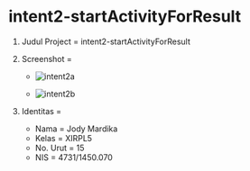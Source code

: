 # intent2-startActivityForResult

1. Judul Project = intent2-startActivityForResult
2. Screenshot    = 

    * ![intent2a](https://cloud.githubusercontent.com/assets/22114252/20246209/9b78bbe6-a9e4-11e6-8580-791034e983e3.png)
    
    * ![intent2b](https://cloud.githubusercontent.com/assets/22114252/20246210/9ba9fddc-a9e4-11e6-9378-b4c655be69cd.png)

3. Identitas     = 
    
    * Nama = Jody Mardika
    * Kelas = XIRPL5
    * No. Urut = 15
    * NIS = 4731/1450.070
